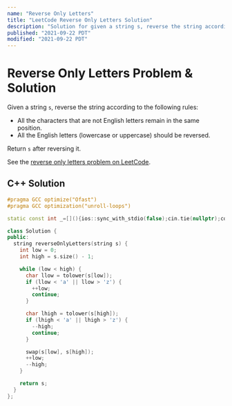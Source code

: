 ```yaml
---
name: "Reverse Only Letters"
title: "LeetCode Reverse Only Letters Solution"
description: "Solution for given a string s, reverse the string according to the following rules: All the characters that are not English letters remain in the same position. All the English letters (lowercase or uppercase) should be reversed. Return s after reversing it."
published: "2021-09-22 PDT"
modified: "2021-09-22 PDT"
---
```


# Reverse Only Letters Problem & Solution

Given a string `s`, reverse the string according to the following rules:

- All the characters that are not English letters remain in the same position.
- All the English letters (lowercase or uppercase) should be reversed.

Return `s` after reversing it.

See the [reverse only letters problem on LeetCode](https://leetcode.com/problems/reverse-only-letters).

## C++ Solution

```cpp
#pragma GCC optimize("Ofast")
#pragma GCC optimization("unroll-loops")

static const int _=[](){ios::sync_with_stdio(false);cin.tie(nullptr);cout.tie(nullptr);return 0;}();

class Solution {
public:
  string reverseOnlyLetters(string s) {
    int low = 0;
    int high = s.size() - 1;

    while (low < high) {
      char llow = tolower(s[low]);
      if (llow < 'a' || llow > 'z') {
        ++low;
        continue;
      }

      char lhigh = tolower(s[high]);
      if (lhigh < 'a' || lhigh > 'z') {
        --high;
        continue;
      }

      swap(s[low], s[high]);
      ++low;
      --high;
    }

    return s;
  }
};
```
